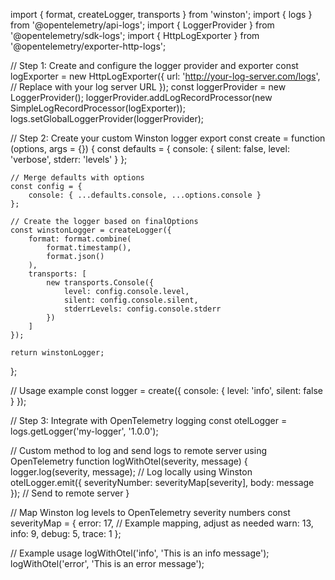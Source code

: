 import { format, createLogger, transports } from 'winston';
import { logs } from '@opentelemetry/api-logs';
import { LoggerProvider } from '@opentelemetry/sdk-logs';
import { HttpLogExporter } from '@opentelemetry/exporter-http-logs';

// Step 1: Create and configure the logger provider and exporter
const logExporter = new HttpLogExporter({
    url: 'http://your-log-server.com/logs', // Replace with your log server URL
});
const loggerProvider = new LoggerProvider();
loggerProvider.addLogRecordProcessor(new SimpleLogRecordProcessor(logExporter));
logs.setGlobalLoggerProvider(loggerProvider);

// Step 2: Create your custom Winston logger
export const create = function (options, args = {}) {
    const defaults = {
        console: { 
            silent: false,
            level: 'verbose',
            stderr: 'levels'
        }
    };

    // Merge defaults with options
    const config = {
        console: { ...defaults.console, ...options.console }
    };

    // Create the logger based on finalOptions
    const winstonLogger = createLogger({
        format: format.combine(
            format.timestamp(),
            format.json()
        ),
        transports: [
            new transports.Console({
                level: config.console.level,
                silent: config.console.silent,
                stderrLevels: config.console.stderr
            })
        ]
    });

    return winstonLogger;
};

// Usage example
const logger = create({
    console: { 
        level: 'info',
        silent: false
    }
});

// Step 3: Integrate with OpenTelemetry logging
const otelLogger = logs.getLogger('my-logger', '1.0.0');

// Custom method to log and send logs to remote server using OpenTelemetry
function logWithOtel(severity, message) {
    logger.log(severity, message); // Log locally using Winston
    otelLogger.emit({ severityNumber: severityMap[severity], body: message }); // Send to remote server
}

// Map Winston log levels to OpenTelemetry severity numbers
const severityMap = {
    error: 17, // Example mapping, adjust as needed
    warn: 13,
    info: 9,
    debug: 5,
    trace: 1
};

// Example usage
logWithOtel('info', 'This is an info message');
logWithOtel('error', 'This is an error message');
